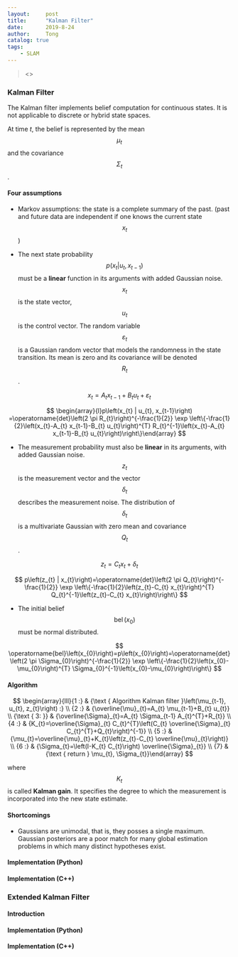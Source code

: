 ```yaml
---
layout:     post
title:      "Kalman Filter"
date:       2019-8-24
author:     Tong
catalog: true
tags:
    - SLAM
---
```


> <<Probablistic Robotics>>

### Kalman Filter

The Kalman filter implements belief computation for continuous states. It is not applicable to discrete or hybrid state spaces.

At time _t_, the belief is represented by the mean $$\mu_{t}$$ and the covariance $$\Sigma_{t}$$.

#### Four assumptions

* Markov assumptions: the state is a complete summary of the past. (past and future data are independent if one knows the current state $$x_{t}$$)

* The next state probability
$$
p\left(x_{t} | u_{t}, x_{t-1}\right)
$$ must be a __linear__ function in its arguments with added Gaussian noise. $$x_{t}$$ is the state vector, $$u_{t}$$ is the control vector. The random variable $$\varepsilon_{t}$$ is a Gaussian random vector that models the randomness in the state transition. Its mean is zero and its covariance will be denoted $$R_{t}$$.

$$x_{t}=A_{t} x_{t-1}+B_{t} u_{t}+\varepsilon_{t}$$

$$
\begin{array}{l}p\left(x_{t} | u_{t}, x_{t-1}\right) =\operatorname{det}\left(2 \pi R_{t}\right)^{-\frac{1}{2}} \exp \left\{-\frac{1}{2}\left(x_{t}-A_{t} x_{t-1}-B_{t} u_{t}\right)^{T} R_{t}^{-1}\left(x_{t}-A_{t} x_{t-1}-B_{t} u_{t}\right)\right\}\end{array}
$$

* The measurement probability must also be __linear__ in its arguments, with added Gaussian noise. $$z_{t}$$ is the measurement vector and the vector $$\delta_{t}$$ describes the measurement noise. The distribution of $$\delta_{t}$$ is a multivariate Gaussian with zero mean and covariance $$Q_{t}$$.

$$
z_{t}=C_{t} x_{t}+\delta_{t}
$$

$$
p\left(z_{t} | x_{t}\right)=\operatorname{det}\left(2 \pi Q_{t}\right)^{-\frac{1}{2}} \exp \left\{-\frac{1}{2}\left(z_{t}-C_{t} x_{t}\right)^{T} Q_{t}^{-1}\left(z_{t}-C_{t} x_{t}\right)\right\}
$$


* The initial belief $$\operatorname{bel}\left(x_{0}\right)$$ must be normal distributed.

$$
\operatorname{bel}\left(x_{0}\right)=p\left(x_{0}\right)=\operatorname{det}\left(2 \pi \Sigma_{0}\right)^{-\frac{1}{2}} \exp \left\{-\frac{1}{2}\left(x_{0}-\mu_{0}\right)^{T} \Sigma_{0}^{-1}\left(x_{0}-\mu_{0}\right)\right\}
$$

#### Algorithm

$$
\begin{array}{lll}{1 :} & {\text { Algorithm Kalman filter }\left(\mu_{t-1}, u_{t}, z_{t}\right) :} \\ {2 :} & {\overline{\mu}_{t}=A_{t} \mu_{t-1}+B_{t} u_{t}} \\ {\text { 3: }} & {\overline{\Sigma}_{t}=A_{t} \Sigma_{t-1} A_{t}^{T}+R_{t}} \\ {4 :} & {K_{t}=\overline{\Sigma}_{t} C_{t}^{T}\left(C_{t} \overline{\Sigma}_{t} C_{t}^{T}+Q_{t}\right)^{-1}} \\ {5 :} & {\mu_{t}=\overline{\mu}_{t}+K_{t}\left(z_{t}-C_{t} \overline{\mu}_{t}\right)} \\ {6 :} & {\Sigma_{t}=\left(I-K_{t} C_{t}\right) \overline{\Sigma}_{t}} \\ {7} & {\text { return } \mu_{t}, \Sigma_{t}}\end{array}
$$

where $$K_{t}$$ is called __Kalman gain__. It specifies the degree to which the measurement is incorporated into the new state estimate.

#### Shortcomings

* Gaussians are unimodal, that is, they posses a single maximum. Gaussian posteriors are a poor match for many global estimation problems in which many distinct hypotheses exist.

#### Implementation (Python)

#### Implementation (C++)


### Extended Kalman Filter

#### Introduction

#### Implementation (Python)

#### Implementation (C++)
